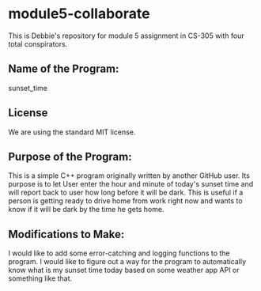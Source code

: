 # module5-collaborate
This is Debbie's repository for module 5 assignment in CS-305 with four total conspirators.
## Name of the Program:
sunset_time
## License
We are using the standard MIT license.
## Purpose of the Program:
This is a simple C++ program originally written by another GitHub user. Its purpose is to let User enter the hour and minute of today's sunset time and will report back to user how long before it will be dark. This is useful if a person is getting ready to drive home from work right now and wants to know if it will be dark by the time he gets home. 
## Modifications to Make:
I would like to add some error-catching and logging functions to the program. I would like to figure out a way for the program to automatically know what is my sunset time today based on some weather app API or something like that.
